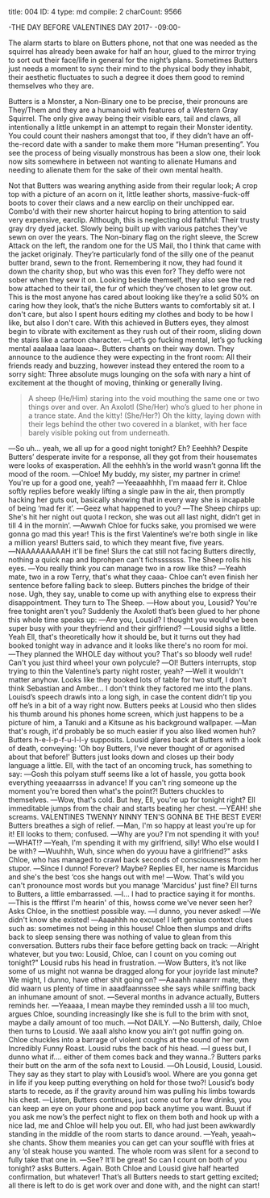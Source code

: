 title:          004
ID:             4
type:           md
compile:        2
charCount:      9566


-THE DAY BEFORE VALENTINES DAY 2017-
-09:00-

The alarm starts to blare on Butters phone, not that one was needed as the squirrel has already been awake for half an hour, glued to the mirror trying to sort out their face/life in general for the night’s plans. Sometimes Butters just needs a moment to sync their mind to the physical body they inhabit, their aesthetic fluctuates to such a degree it does them good to remind themselves who they are.

Butters is a Monster, a Non-Binary one to be precise, their pronouns are They/Them and they are a humanoid with features of a Western Gray Squirrel. The only give away being their visible ears, tail and claws, all intentionally a little unkempt in an attempt to regain their Monster identity. You could count their nashers amongst that too, if they didn’t have an off-the-record date with a sander to make them more “Human presenting”. You see the process of being visually monstrous has been a slow one, their look now sits somewhere in between not wanting to alienate Humans and needing to alienate them for the sake of their own mental health.

Not that Butters was wearing anything aside from their regular look; A crop top with a picture of an acorn on it, little leather shorts, massive-fuck-off boots to cover their claws and a new earclip on their unchipped ear. Combo'd with their new shorter haircut hoping to bring attention to said very expensive, earclip.
Although, this is neglecting old faithful: Their trusty gray dry dyed jacket. Slowly being built up with various patches they’ve sewn on over the years. The Non-binary flag on the right sleeve, the Screw Attack on the left, the random one for the US Mail, tho I think that came with the jacket originaly. They’re particularly fond of the silly one of the peanut butter brand, sewn to the front. Remembering it now, they had found it down the charity shop, but who was this even for? They deffo were not sober when they sew it on. Looking beside themself, they also see the red bow attached to their tail, the fur of which they’ve chosen to let grow out.
This is the most anyone has cared about looking like they’re a solid 50% on caring how they look, that’s the niche Butters wants to comfortably sit at. I don't care, but also I spent hours editing my clothes and body to be how I like, but also I don't care. With this achieved in Butters eyes, they almost begin to vibrate with excitement as they rush out of their room, sliding down the stairs like a cartoon character.
―Let’s go fucking mental, let’s go fucking mental aaalaaa laaa laaaa~. Butters chants on their way down.
They announce to the audience they were expecting in the front room: All their friends ready and buzzing, however instead they entered the room to a sorry sight: Three absolute mugs lounging on the sofa with nary a hint of excitement at the thought of moving, thinking or generally living.

>A sheep (He/Him) staring into the void mouthing the same one or two things over and over.
>An Axolotl (She/Her) who’s glued to her phone in a trance state.
>And the kitty! (She/Her?) Oh the kitty, laying down with their legs behind the other two covered in a blanket, with her face barely visible poking out from underneath.

―So uh... yeah, we all up for a good night tonight? Eh? Eeehhh?
Despite Butters’ desperate invite for a response, all they got from their housemates were looks of exasperation. All the eehhh’s in the world wasn’t gonna lift the mood of the room.
―Chloe! My buddy, my sister, my partner in crime! You're up for a good one, yeah?
―Yeeaaahhhh, I'm maaad ferr it. Chloe softly replies before weakly lifting a single paw in the air, then promptly hacking her guts out, basically showing that in every way she is incapable of being ‘mad fer it’.
―Geez what happened to you?
―The Sheep chirps up: She's hit her night out quota I reckon, she was out all last night, didn’t get in till 4 in the mornin’.
―Awwwh Chloe for fucks sake, you promised we were gonna go mad this year! This is the first Valentine’s we're both single in like a million years! Butters said, to which they meant five, five years.
―NAAAAAAAAAH it'll be fine! Slurs the cat still not facing Butters directly, nothing a quick nap and Ibprohpen can't fichsssssss.
The Sheep rolls his eyes.
―You really think you can manage two in a row like this?
―Yeahh mate, two in a row Terry, that's what they caaa- Chloe can’t even finish her sentence before falling back to sleep.
Butters pinches the bridge of their nose. Ugh, they say, unable to come up with anything else to express their disappointment. They turn to The Sheep.
―How about you, Lousid? You're free tonight aren't you?
Suddenly the Axolotl that’s been glued to her phone this whole time speaks up:
―Are you, Lousid? I thought you would've been super busy with your theyfriend and their girlfriend?
―Lousid sighs a little. Yeah Ell, that's theoretically how it should be, but it turns out they had booked tonight way in advance and it looks like there's no room for moi.
―They planned the WHOLE day without you? That's so bloody well rude! Can't you just third wheel your own polycule?
―OI! Butters interrupts, stop trying to thin the Valentine’s party night roster, yeah?
―Well it wouldn't matter anyhow. Looks like they booked lots of table for two stuff, I don't think Sebastian and Amber... I don't think they factored me into the plans.
Louisd’s speech drawls into a long sigh, in case the content didn’t tip you off he’s in a bit of a way right now. Butters peeks at Lousid who then slides his thumb around his phones home screen, which just happens to be a picture of him, a Tanuki and a Kitsune as his background wallpaper.
―Man that's rough, it'd probably be so much easier if you also liked women huh? Butters h-e-l-p-f-u-l-l-y supposits.
Lousid glares back at Butters with a look of death, conveying: 'Oh boy Butters, I've never thought of or agonised about that before!' Butters just looks down and closes up their body language a little.
Ell, with the tact of an oncoming truck, has something to say:
―Gosh this polyam stuff seems like a lot of hassle, you gotta book everything yeeaaarrsss in advance! If you can't ring someone up the moment you're bored then what's the point?!
Butters chuckles to themselves.
―Wow, that's cold. But hey, Ell, you're up for tonight right?
Ell immeditable jumps from the chair and starts beating her chest.
―YEAH! she screams. VALENTINES TWENNY NINNY TEN'S GONNA BE THE BEST EVER!
Butters breathes a sigh of relief.
―Man, I'm so happy at least you're up for it!
Ell looks to them; confused.
―Why are you? I'm not spending it with you!
―WHAT!?
―Yeah, I'm spending it with my girlfriend, silly! Who else would I be with?
―Wuuhhh, Wuh, since when do yyouu have a girlfriend?" asks Chloe, who has managed to crawl back seconds of consciousness from her stupor.
―Since I dunno! Forever? Maybe? Replies Ell, her name is Marcidus and she's the best ‘cos she hangs out with me!
―Wow. That's wild you can't pronounce most words but you manage 'Marcidus' just fine?
Ell turns to Butters, a little embarrassed.
―I... I had to practice saying it for months.
―This is the fffirst I'm hearin' of this, howss come we've never seen her? Asks Chloe, in the snottiest possible way.
―I dunno, you never asked!
―We didn't know she existed!
―Aaaahhh no excuse! I left genius context clues such as: sometimes not being in this house!
Chloe then slumps and drifts back to sleep sensing there was nothing of value to glean from this conversation. Butters rubs their face before getting back on track:
―Alright whatever, but you two: Lousid, Chloe, can I count on you coming out tonight?"
Lousid rubs his head in frustration.
―Wow Butters, it’s not like some of us might not wanna be dragged along for your joyride last minute? We might, I dunno, have other shit going on?
―Aaaahh naaarrrr mate, they did waarn us plenty of time in aaadfaannssee she says while sniffing back an inhumane amount of snot.
―Several months in advance actually, Butters reminds her.
―Yeaaaa, I mean maybe they reminded ussh a lil too much, argues Chloe, sounding increasingly like she is full to the brim with snot, maybe a daily amount of too much.
―Not DAILY.
―No Buttersh, daily, Chloe then turns to Lousid. We aaall alsho know you ain’t got nuffin going on.
Chloe chuckles into a barrage of violent coughs at the sound of her own Incredibly Funny Roast. Lousid rubs the back of his head.
―I guess but, I dunno what if.... either of them comes back and they wanna..?
Butters parks their butt on the arm of the sofa next to Lousid.
―Oh Lousid, Lousid, Lousid. They say as they start to play with Lousid’s wool. Where are you gonna get in life if you keep putting everything on hold for those two?!
Lousid’s body starts to recede, as if the gravity around him was pulling his limbs towards his chest.
―Listen, Butters continues, just come out for a few drinks, you can keep an eye on your phone and pop back anytime you want. Buuut if you ask me now’s the perfect night to flex on them both and hook up with a nice lad, me and Chloe will help you out.
Ell, who had just been awkwardly standing in the middle of the room starts to dance around.
―Yeah, yeaah~ she chants. Show them meanies you can get can your soufflé with fries at any ‘ol steak house you wanted.
The whole room was silent for a second to fully take that one in.
―See? It’ll be great! So can I count on both of you tonight? asks Butters. Again.
Both Chloe and Lousid give half hearted confirmation, but whatever! That’s all Butters needs to start getting excited; all there is left to do is get work over and done with, and the night can start!
